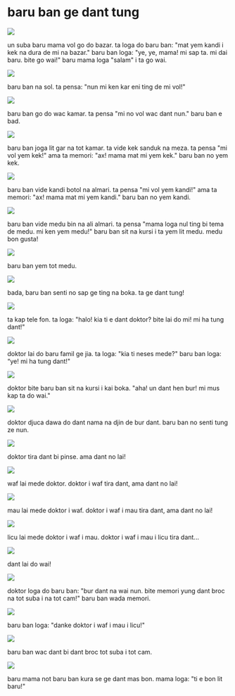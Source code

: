 baru ban ge dant tung
=======================

![](http://www.pandunia.info/pandunia/barudant/baru_01.png)

un suba baru mama vol go do bazar. ta loga do baru ban: "mat yem kandi i kek na dura de mi na bazar." baru ban loga: "ye, ye, mama! mi sap ta. mi dai baru. bite go wai!" baru mama loga "salam" i ta go wai.

![](http://www.pandunia.info/pandunia/barudant/baru_02.png)

baru ban na sol. ta pensa: "nun mi ken kar eni ting de mi vol!"

![](http://www.pandunia.info/pandunia/barudant/baru_03.png)

baru ban go do wac kamar. ta pensa "mi no vol wac dant nun." baru ban e bad.

![](http://www.pandunia.info/pandunia/barudant/baru_04.png)

baru ban joga lit gar na tot kamar. ta vide kek sanduk na meza. ta pensa "mi vol yem kek!" ama ta memori: "ax! mama mat mi yem kek." baru ban no yem kek.

![](http://www.pandunia.info/pandunia/barudant/baru_05.png)

baru ban vide kandi botol na almari. ta pensa "mi vol yem kandi!" ama ta memori: "ax! mama mat mi yem kandi." baru ban no yem kandi.

![](http://www.pandunia.info/pandunia/barudant/baru_06.png)

baru ban vide medu bin na ali almari. ta pensa "mama loga nul ting bi tema de medu. mi ken yem medu!" baru ban sit na kursi i ta yem lit medu. medu bon gusta!

![](http://www.pandunia.info/pandunia/barudant/baru_07.png)

baru ban yem tot medu.

![](http://www.pandunia.info/pandunia/barudant/baru_08.png)

bada, baru ban senti no sap ge ting na boka. ta ge dant tung!

![](http://www.pandunia.info/pandunia/barudant/baru_09.png)

ta kap tele fon. ta loga: "halo! kia ti e dant doktor? bite lai do mi! mi ha tung dant!"

![](http://www.pandunia.info/pandunia/barudant/baru_10.png)

doktor lai do baru famil ge jia. ta loga: "kia ti neses mede?" baru ban loga: “ye! mi ha tung dant!"

![](http://www.pandunia.info/pandunia/barudant/baru_11.png)

doktor bite baru ban sit na kursi i kai boka. "aha! un dant hen bur! mi mus kap ta do wai."

![](http://www.pandunia.info/pandunia/barudant/baru_12.png)

doktor djuca dawa do dant nama na djin de bur dant. baru ban no senti tung ze nun.

![](http://www.pandunia.info/pandunia/barudant/baru_13.png)

doktor tira dant bi pinse. ama dant no lai!

![](http://www.pandunia.info/pandunia/barudant/baru_14.png)

waf lai mede doktor. doktor i waf tira dant, ama dant no lai!

![](http://www.pandunia.info/pandunia/barudant/baru_15.png)

mau lai mede doktor i waf. doktor i waf i mau tira dant, ama dant no lai!

![](http://www.pandunia.info/pandunia/barudant/baru_16.png)

licu lai mede doktor i waf i mau. doktor i waf i mau i licu tira dant...

![](http://www.pandunia.info/pandunia/barudant/baru_17.png)

dant lai do wai!

![](http://www.pandunia.info/pandunia/barudant/baru_18.png)

doktor loga do baru ban: "bur dant na wai nun. bite memori yung dant broc na tot suba i na tot cam!" baru ban wada memori.

![](http://www.pandunia.info/pandunia/barudant/baru_19.png)

baru ban loga: "danke doktor i waf i mau i licu!"

![](http://www.pandunia.info/pandunia/barudant/baru_20.png)

baru ban wac dant bi dant broc tot suba i tot cam.

![](http://www.pandunia.info/pandunia/barudant/baru_21.png)

baru mama not baru ban kura se ge dant mas bon. mama loga: "ti e bon lit baru!"

